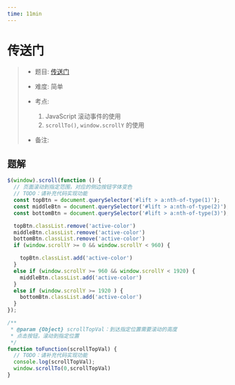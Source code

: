 ```yaml
---
time: 11min
---
```


# 传送门

> - 题目: [传送门](https://www.lanqiao.cn/problems/2458/learning/?subject_code=4&group_code=1&match_num=13&match_flow=2&origin=cup&page=1)
>
> - 难度: 简单
> - 考点: 
> 	1. JavaScript 滚动事件的使用
> 	1. `scrollTo()`, `window.scrollY` 的使用
> - 备注:

## 题解

> 

```js
$(window).scroll(function () {
  // 页面滚动到指定范围，对应的侧边按钮字体变色
  // TODO：请补充代码实现功能
  const topBtn = document.querySelector('#lift > a:nth-of-type(1)');
  const middleBtn = document.querySelector('#lift > a:nth-of-type(2)');
  const bottomBtn = document.querySelector('#lift > a:nth-of-type(3)');

  topBtn.classList.remove('active-color')
  middleBtn.classList.remove('active-color')
  bottomBtn.classList.remove('active-color')
  if (window.scrollY >= 0 && window.scrollY < 960) {

    topBtn.classList.add('active-color')
  }
  else if (window.scrollY >= 960 && window.scrollY < 1920) {
    middleBtn.classList.add('active-color')
  }
  else if (window.scrollY >= 1920 ) {
    bottomBtn.classList.add('active-color')
  }
});

/**
 * @param {Object} scrollTopVal：到达指定位置需要滚动的高度
 * 点击按钮，滚动到指定位置
 */
function toFunction(scrollTopVal) {
  // TODO：请补充代码实现功能
  console.log(scrollTopVal);
  window.scrollTo(0,scrollTopVal)
}
```